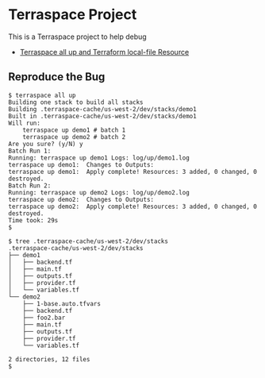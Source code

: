 # Terraspace Project

This is a Terraspace project to help debug

* [Terraspace all up and Terraform local-file Resource](https://community.boltops.com/t/terraspace-all-up-and-terraform-local-file-resource/698/2)

## Reproduce the Bug

    $ terraspace all up
    Building one stack to build all stacks
    Building .terraspace-cache/us-west-2/dev/stacks/demo1
    Built in .terraspace-cache/us-west-2/dev/stacks/demo1
    Will run:
        terraspace up demo1 # batch 1
        terraspace up demo2 # batch 2
    Are you sure? (y/N) y
    Batch Run 1:
    Running: terraspace up demo1 Logs: log/up/demo1.log
    terraspace up demo1:  Changes to Outputs:
    terraspace up demo1:  Apply complete! Resources: 3 added, 0 changed, 0 destroyed.
    Batch Run 2:
    Running: terraspace up demo2 Logs: log/up/demo2.log
    terraspace up demo2:  Changes to Outputs:
    terraspace up demo2:  Apply complete! Resources: 3 added, 0 changed, 0 destroyed.
    Time took: 29s
    $

    $ tree .terraspace-cache/us-west-2/dev/stacks
    .terraspace-cache/us-west-2/dev/stacks
    ├── demo1
    │   ├── backend.tf
    │   ├── main.tf
    │   ├── outputs.tf
    │   ├── provider.tf
    │   └── variables.tf
    └── demo2
        ├── 1-base.auto.tfvars
        ├── backend.tf
        ├── foo2.bar
        ├── main.tf
        ├── outputs.tf
        ├── provider.tf
        └── variables.tf

    2 directories, 12 files
    $
